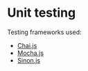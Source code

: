 # Unit testing

Testing frameworks used:

* [Chai.js](http://chaijs.com/api/bdd/)
* [Mocha.js](http://mochajs.org/)
* [Sinon.js](http://sinonjs.org/)

